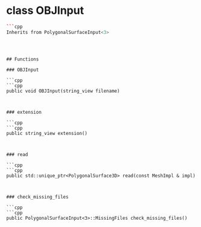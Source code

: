 # class OBJInput


```cpp
```cpp
Inherits from PolygonalSurfaceInput<3>
```
```



## Functions

### OBJInput

```cpp
```cpp
public void OBJInput(string_view filename)
```
```


### extension

```cpp
```cpp
public string_view extension()
```
```


### read

```cpp
```cpp
public std::unique_ptr<PolygonalSurface3D> read(const MeshImpl & impl)
```
```


### check_missing_files

```cpp
```cpp
public PolygonalSurfaceInput<3>::MissingFiles check_missing_files()
```
```




